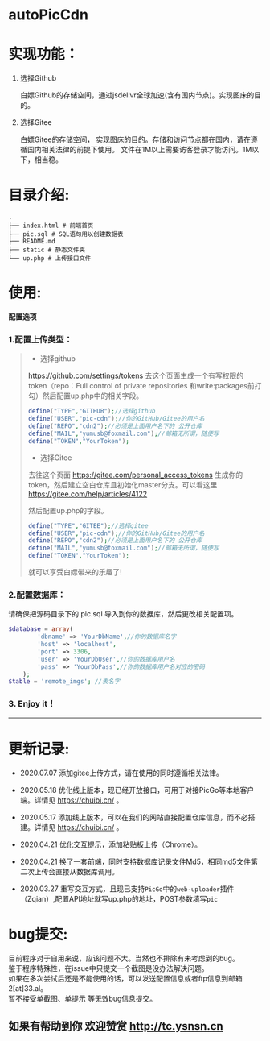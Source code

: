 # autoPicCdn 

# 实现功能：

1. 选择Github  

   白嫖Github的存储空间，通过jsdelivr全球加速(含有国内节点)。实现图床的目的。

2. 选择Gitee

   白嫖Gitee的存储空间， 实现图床的目的。存储和访问节点都在国内，请在遵循国内相关法律的前提下使用。 文件在1M以上需要访客登录才能访问。1M以下，相当稳。

# 目录介绍:

```shell
.
├── index.html # 前端首页
├── pic.sql # SQL语句用以创建数据表
├── README.md 
├── static # 静态文件夹
└── up.php # 上传接口文件
```

# 使用:

**配置选项**

### 1.配置上传类型：



> + 选择github
>
> https://github.com/settings/tokens 去这个页面生成一个有写权限的token（repo：Full control of private repositories 和write:packages前打勾）然后配置up.php中的相关字段。
>
> ```php
> define("TYPE","GITHUB");//选择github
> define("USER","pic-cdn");//你的GitHub/Gitee的用户名
> define("REPO","cdn2");//必须是上面用户名下的 公开仓库
> define("MAIL","yumusb@foxmail.com");//邮箱无所谓，随便写
> define("TOKEN","YourToken");
> ```
> + 选择Gitee
>
> 去往这个页面 https://gitee.com/personal_access_tokens 生成你的token，然后建立空白仓库且初始化master分支。可以看这里 https://gitee.com/help/articles/4122
>
> 然后配置up.php的字段。
>
> ```php
> define("TYPE","GITEE");//选择gitee
> define("USER","pic-cdn");//你的GitHub/Gitee的用户名
> define("REPO","cdn2");//必须是上面用户名下的 公开仓库
> define("MAIL","yumusb@foxmail.com");//邮箱无所谓，随便写
> define("TOKEN","YourToken");
> ```
>
> 就可以享受白嫖带来的乐趣了!  

### 2.配置数据库：

请确保把源码目录下的 pic.sql 导入到你的数据库，然后更改相关配置项。

```php
$database = array(
        'dbname' => 'YourDbName',//你的数据库名字
        'host' => 'localhost',
        'port' => 3306,
        'user' => 'YourDbUser',//你的数据库用户名
        'pass' => 'YourDbPass',//你的数据库用户名对应的密码
    );
$table = 'remote_imgs'; //表名字
```

### 3. Enjoy it！

----------------



# 更新记录:  

+ 2020.07.07 添加gitee上传方式，请在使用的同时遵循相关法律。

+ 2020.05.18 优化线上版本，现已经开放接口，可用于对接PicGo等本地客户端。详情见 https://chuibi.cn/ 。 
+ 2020.05.17 添加线上版本，可以在我们的网站直接配置仓库信息，而不必搭建。详情见 https://chuibi.cn/ 。 
+ 2020.04.21 优化交互提示，添加粘贴板上传（Chrome）。
+ 2020.04.21 换了一套前端，同时支持数据库记录文件Md5，相同md5文件第二次上传会直接从数据库调用。
+ 2020.03.27 重写交互方式，且现已支持`PicGo`中的`web-uploader`插件（Zqian）,配置API地址就写up.php的地址，POST参数填写`pic`

# bug提交:  

目前程序对于自用来说，应该问题不大。当然也不排除有未考虑到的bug。  
鉴于程序特殊性，在issue中只提交一个截图是没办法解决问题。  
如果在多次尝试后还是不能使用的话，可以发送配置信息或者ftp信息到邮箱 2[at]33.al。  
暂不接受单截图、单提示 等无效bug信息提交。

## 如果有帮助到你 欢迎赞赏 http://tc.ysnsn.cn
